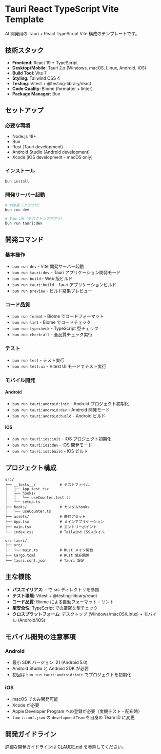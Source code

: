 # Tauri React TypeScript Vite Template

AI 開発用の Tauri + React TypeScript Vite 構成のテンプレートです。

## 技術スタック

- **Frontend**: React 19 + TypeScript
- **Desktop/Mobile**: Tauri 2.x (Windows, macOS, Linux, Android, iOS)
- **Build Tool**: Vite 7
- **Styling**: Tailwind CSS 4
- **Testing**: Vitest + @testing-library/react
- **Code Quality**: Biome (formatter + linter)
- **Package Manager**: Bun

## セットアップ

### 必要な環境

- Node.js 18+
- Bun
- Rust (Tauri development)
- Android Studio (Android development)
- Xcode (iOS development - macOS only)

### インストール

```bash
bun install
```

### 開発サーバー起動

```bash
# Web版（ブラウザ）
bun run dev

# Tauri版（デスクトップアプリ）
bun run tauri:dev
```

## 開発コマンド

### 基本操作

- `bun run dev` - Vite 開発サーバー起動
- `bun run tauri:dev` - Tauri アプリケーション開発モード
- `bun run build` - Web 版ビルド
- `bun run tauri:build` - Tauri アプリケーションビルド
- `bun run preview` - ビルド結果プレビュー

### コード品質

- `bun run format` - Biome でコードフォーマット
- `bun run lint` - Biome でコードチェック
- `bun run typecheck` - TypeScript 型チェック
- `bun run check:all` - 全品質チェック実行

### テスト

- `bun run test` - テスト実行
- `bun run test:ui` - Vitest UI モードでテスト実行

### モバイル開発

#### Android

- `bun run tauri:android:init` - Android プロジェクト初期化
- `bun run tauri:android:dev` - Android 開発モード
- `bun run tauri:android:build` - Android ビルド

#### iOS

- `bun run tauri:ios:init` - iOS プロジェクト初期化
- `bun run tauri:ios:dev` - iOS 開発モード
- `bun run tauri:ios:build` - iOS ビルド

## プロジェクト構成

```text
src/
├── __tests__/           # テストファイル
│   ├── App.test.tsx
│   ├── hooks/
│   │   └── useCounter.test.ts
│   └── setup.ts
├── hooks/               # カスタムhooks
│   └── useCounter.ts
├── assets/              # 静的アセット
├── App.tsx              # メインアプリケーション
├── main.tsx             # エントリーポイント
└── index.css            # Tailwind CSSスタイル

src-tauri/
├── src/
│   └── main.rs          # Rust メイン関数
├── Cargo.toml           # Rust 依存関係
└── tauri.conf.json      # Tauri 設定
```

## 主な機能

- **パスエイリアス**: `~` で src ディレクトリを参照
- **テスト環境**: Vitest + @testing-library/react
- **コード品質**: Biome による自動フォーマット・リント
- **型安全性**: TypeScript での厳密な型チェック
- **クロスプラットフォーム**: デスクトップ (Windows/macOS/Linux) + モバイル (Android/iOS)

## モバイル開発の注意事項

### Android

- 最小 SDK バージョン: 21 (Android 5.0)
- Android Studio と Android SDK が必要
- 初回は `bun run tauri:android:init` でプロジェクトを初期化

### iOS

- macOS でのみ開発可能
- Xcode が必要
- Apple Developer Program への登録が必要（実機テスト・配布時）
- `tauri.conf.json` の `developmentTeam` を自身の Team ID に変更

## 開発ガイドライン

詳細な開発ガイドラインは [CLAUDE.md](./CLAUDE.md) を参照してください。
